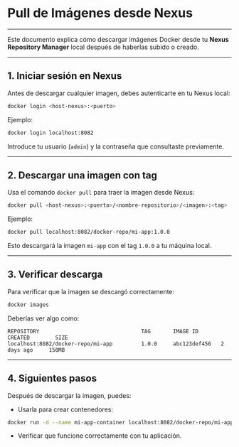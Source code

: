 # Pull de Imágenes desde Nexus

---

Este documento explica cómo descargar imágenes Docker desde tu **Nexus Repository Manager** local después de haberlas subido o creado.

---

## 1. Iniciar sesión en Nexus

Antes de descargar cualquier imagen, debes autenticarte en tu Nexus local:

```bash
docker login <host-nexus>:<puerto>
```

Ejemplo:

```bash
docker login localhost:8082
```

Introduce tu usuario (`admin`) y la contraseña que consultaste previamente.

---

## 2. Descargar una imagen con tag

Usa el comando `docker pull` para traer la imagen desde Nexus:

```bash
docker pull <host-nexus>:<puerto>/<nombre-repositorio>/<imagen>:<tag>
```

Ejemplo:

```bash
docker pull localhost:8082/docker-repo/mi-app:1.0.0
```

Esto descargará la imagen `mi-app` con el tag `1.0.0` a tu máquina local.

---

## 3. Verificar descarga

Para verificar que la imagen se descargó correctamente:

```bash
docker images
```

Deberías ver algo como:

```
REPOSITORY                                TAG       IMAGE ID       CREATED        SIZE
localhost:8082/docker-repo/mi-app         1.0.0     abc123def456   2 days ago     150MB
```

---

## 4. Siguientes pasos

Después de descargar la imagen, puedes:

- Usarla para crear contenedores:

```bash
docker run -d --name mi-app-container localhost:8082/docker-repo/mi-app:1.0.0
```

- Verificar que funcione correctamente con tu aplicación.
